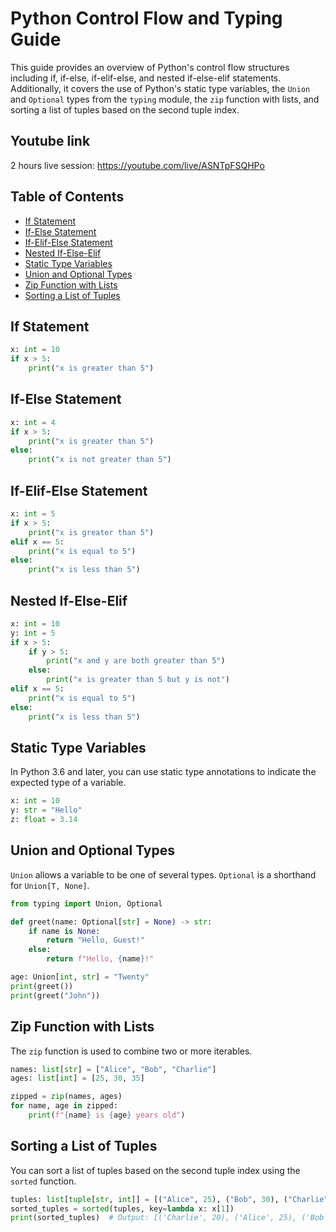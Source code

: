 # Python Control Flow and Typing Guide

This guide provides an overview of Python's control flow structures including if, if-else, if-elif-else, and nested if-else-elif statements. Additionally, it covers the use of Python's static type variables, the `Union` and `Optional` types from the `typing` module, the `zip` function with lists, and sorting a list of tuples based on the second tuple index.

## Youtube link 
2 hours live session: https://youtube.com/live/ASNTpFSQHPo

## Table of Contents

- [If Statement](#if-statement)
- [If-Else Statement](#if-else-statement)
- [If-Elif-Else Statement](#if-elif-else-statement)
- [Nested If-Else-Elif](#nested-if-else-elif)
- [Static Type Variables](#static-type-variables)
- [Union and Optional Types](#union-and-optional-types)
- [Zip Function with Lists](#zip-function-with-lists)
- [Sorting a List of Tuples](#sorting-a-list-of-tuples)

## If Statement

```python
x: int = 10
if x > 5:
    print("x is greater than 5")
```

## If-Else Statement

```python
x: int = 4
if x > 5:
    print("x is greater than 5")
else:
    print("x is not greater than 5")
```

## If-Elif-Else Statement

```python
x: int = 5
if x > 5:
    print("x is greater than 5")
elif x == 5:
    print("x is equal to 5")
else:
    print("x is less than 5")
```

## Nested If-Else-Elif

```python
x: int = 10
y: int = 5
if x > 5:
    if y > 5:
        print("x and y are both greater than 5")
    else:
        print("x is greater than 5 but y is not")
elif x == 5:
    print("x is equal to 5")
else:
    print("x is less than 5")
```

## Static Type Variables

In Python 3.6 and later, you can use static type annotations to indicate the expected type of a variable.

```python
x: int = 10
y: str = "Hello"
z: float = 3.14
```

## Union and Optional Types

`Union` allows a variable to be one of several types. `Optional` is a shorthand for `Union[T, None]`.

```python
from typing import Union, Optional

def greet(name: Optional[str] = None) -> str:
    if name is None:
        return "Hello, Guest!"
    else:
        return f"Hello, {name}!"

age: Union[int, str] = "Twenty"
print(greet())
print(greet("John"))
```

## Zip Function with Lists

The `zip` function is used to combine two or more iterables.

```python
names: list[str] = ["Alice", "Bob", "Charlie"]
ages: list[int] = [25, 30, 35]

zipped = zip(names, ages)
for name, age in zipped:
    print(f"{name} is {age} years old")
```

## Sorting a List of Tuples

You can sort a list of tuples based on the second tuple index using the `sorted` function.

```python
tuples: list[tuple[str, int]] = [("Alice", 25), ("Bob", 30), ("Charlie", 20)]
sorted_tuples = sorted(tuples, key=lambda x: x[1])
print(sorted_tuples)  # Output: [('Charlie', 20), ('Alice', 25), ('Bob', 30)]
```
